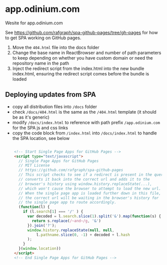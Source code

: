 # app.odinium.com
Wesite for app.odinium.com

See https://github.com/rafgraph/spa-github-pages/tree/gh-pages for how to get SPA working on GitHub pages.

1) Move the `404.html` file into the docs folder
2) Change the base name in ReactBrowser and number of path parameters to keep depending on whether you have custom domain or need the repository name in the path
3) Inject the redirect script from the index.html into the new bundle index.html, ensuring the redirect script comes before the bundle is loaded
 
## Deploying updates from SPA

* copy all distribution files into `/docs` folder
* check `/docs/404.html` is the same as the `/404.html` template (it should be as it's generic)
* modify `/docs/index.html` to reference with path prefix `/app.odinium.com` for the SPA js and css links
* copy the code block from `/index.html` into `/docs/index.html` to handle the SPA location, see below

```html

    <!-- Start Single Page Apps for GitHub Pages -->
    <script type="text/javascript">
      // Single Page Apps for GitHub Pages
      // MIT License
      // https://github.com/rafgraph/spa-github-pages
      // This script checks to see if a redirect is present in the query string,
      // converts it back into the correct url and adds it to the
      // browser's history using window.history.replaceState(...),
      // which won't cause the browser to attempt to load the new url.
      // When the single page app is loaded further down in this file,
      // the correct url will be waiting in the browser's history for
      // the single page app to route accordingly.
      (function(l) {
        if (l.search[1] === '/' ) {
          var decoded = l.search.slice(1).split('&').map(function(s) { 
            return s.replace(/~and~/g, '&')
          }).join('?');
          window.history.replaceState(null, null,
              l.pathname.slice(0, -1) + decoded + l.hash
          );
        }
      }(window.location))
    </script>
    <!-- End Single Page Apps for GitHub Pages -->

```